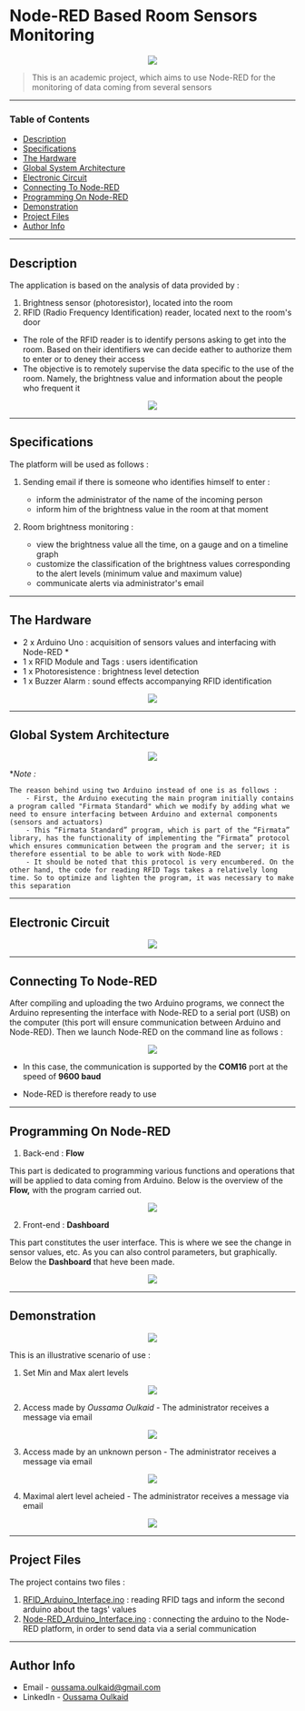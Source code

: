 # Node-RED Based Room Sensors Monitoring

<div style="text-align:center"><img src="https://i.ibb.co/qnr0Bbg/image1.png" /></div>

> This is an academic project, which aims to use Node-RED for the monitoring of data coming from several sensors
---

### Table of Contents

- [Description](#description)
- [Specifications](#specifications)
- [The Hardware](#the-hardware)
- [Global System Architecture](#global-system-architecture)
- [Electronic Circuit](#electronic-circuit)
- [Connecting To Node-RED](#connecting-to-node-red)
- [Programming On Node-RED](#programming-on-node-red)
- [Demonstration](#demonstration)
- [Project Files](#project-files)
- [Author Info](#author-info)

---

## Description

The application is based on the analysis of data provided by :

1. Brightness sensor (photoresistor), located into the room
2. RFID (Radio Frequency Identification) reader, located next to the room's door

- The role of the RFID reader is to identify persons asking to get into the room. Based on their identifiers we can decide eather to authorize them to enter or to deney their access
- The objective is to remotely supervise the data specific to the use of the room. Namely, the brightness value and information about the people who frequent it

<div style="text-align:center"><img src="https://i.ibb.co/Yh76yJC/image2.png" /></div>

---

## Specifications

The platform will be used as follows :

1. Sending email if there is someone who identifies himself to enter :
    - inform the administrator of the name of the incoming person
    - inform him of the brightness value in the room at that moment

2. Room brightness monitoring :
    - view the brightness value all the time, on a gauge and on a timeline graph
    - customize the classification of the brightness values corresponding to the alert levels (minimum value and maximum value)
    - communicate alerts via administrator's email

---

## The Hardware

- 2 x Arduino Uno : acquisition of sensors values and interfacing with Node-RED *
- 1 x RFID Module and Tags : users identification
- 1 x Photoresistence : brightness level detection
- 1 x Buzzer Alarm : sound effects accompanying RFID identification

<div style="text-align:center"><img src="https://i.ibb.co/dfDJJQv/image3.png" /></div>

---

## Global System Architecture

<div style="text-align:center"><img src="https://i.ibb.co/Jp9zLyx/image4.png" /></div>

**Note :*

    The reason behind using two Arduino instead of one is as follows :
        - First, the Arduino executing the main program initially contains a program called "Firmata Standard" which we modify by adding what we need to ensure interfacing between Arduino and external components (sensors and actuators)
        - This “Firmata Standard” program, which is part of the “Firmata” library, has the functionality of implementing the “Firmata” protocol which ensures communication between the program and the server; it is therefore essential to be able to work with Node-RED
        - It should be noted that this protocol is very encumbered. On the other hand, the code for reading RFID Tags takes a relatively long time. So to optimize and lighten the program, it was necessary to make this separation

---

## Electronic Circuit

<div style="text-align:center"><img src="https://i.ibb.co/s9Lh2DP/image5.png" /></div>

---

## Connecting To Node-RED

After compiling and uploading the two Arduino programs, we connect the Arduino representing the interface with Node-RED to a serial port (USB) on the computer (this port will ensure communication between Arduino and Node-RED). Then we launch Node-RED on the command line as follows :

<div style="text-align:center"><img src="https://i.ibb.co/VCB39TL/image6.png" /></div>

- In this case, the communication is supported by the **COM16** port at the speed of **9600 baud**

- Node-RED is therefore ready to use

---

## Programming On Node-RED

1. Back-end : **Flow**

This part is dedicated to programming various functions and operations that will be applied to data coming from Arduino. Below is the overview of the **Flow,** with the program carried out.

<div style="text-align:center"><img src="https://i.ibb.co/y81S7Xk/image7.png" /></div>

2. Front-end : **Dashboard**

This part constitutes the user interface. This is where we see the change in sensor values, etc. As you can also control parameters, but graphically.
Below the **Dashboard** that heve been made.

<div style="text-align:center"><img src="https://i.ibb.co/k05N0HR/image8.png" /></div>

---

## Demonstration

<div style="text-align:center"><img src="https://i.ibb.co/68wYFPL/image9.png" /></div>

This is an illustrative scenario of use :

1. Set Min and Max alert levels
<div style="text-align:center"><img src="https://i.ibb.co/z7kWDN6/image10.png" /></div>

2. Access made by *Oussama Oulkaid* - The administrator receives a message via email
<div style="text-align:center"><img src="https://i.ibb.co/KrgjVqc/image11.png" /></div>

3. Access made by an unknown person - The administrator receives a message via email
<div style="text-align:center"><img src="https://i.ibb.co/6ZfstvN/image12.png" /></div>

4. Maximal alert level acheied - The administrator receives a message via email
<div style="text-align:center"><img src="https://i.ibb.co/p3rzB8K/image13.png" /></div>

---

## Project Files

The project contains two files :

1. [RFID_Arduino_Interface.ino](RFID_Arduino_Interface.ino) : reading RFID tags and inform the second arduino about the tags' values
2. [Node-RED_Arduino_Interface.ino](Node-RED_Arduino_Interface.ino) : connecting the arduino to the Node-RED platform, in order to send data via a serial communication

---

## Author Info

- Email - oussama.oulkaid@gmail.com
- LinkedIn - [Oussama Oulkaid](https://www.linkedin.com/in/oulkaid)
